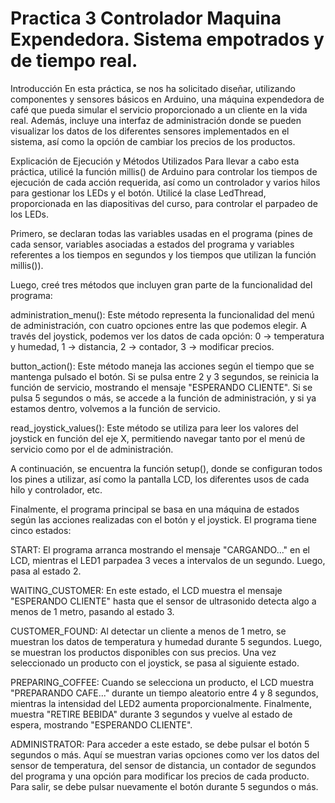 # Practica 3 Controlador Maquina Expendedora. Sistema empotrados y de tiempo real.
Introducción
En esta práctica, se nos ha solicitado diseñar, utilizando componentes y sensores básicos en Arduino, una máquina expendedora de café que pueda simular el servicio proporcionado a un cliente en la vida real. Además, incluye una interfaz de administración donde se pueden visualizar los datos de los diferentes sensores implementados en el sistema, así como la opción de cambiar los precios de los productos.

Explicación de Ejecución y Métodos Utilizados
Para llevar a cabo esta práctica, utilicé la función millis() de Arduino para controlar los tiempos de ejecución de cada acción requerida, así como un controlador y varios hilos para gestionar los LEDs y el botón. Utilicé la clase LedThread, proporcionada en las diapositivas del curso, para controlar el parpadeo de los LEDs.

Primero, se declaran todas las variables usadas en el programa (pines de cada sensor, variables asociadas a estados del programa y variables referentes a los tiempos en segundos y los tiempos que utilizan la función millis()).

Luego, creé tres métodos que incluyen gran parte de la funcionalidad del programa:

administration_menu(): Este método representa la funcionalidad del menú de administración, con cuatro opciones entre las que podemos elegir. A través del joystick, podemos ver los datos de cada opción: 0 -> temperatura y humedad, 1 -> distancia, 2 -> contador, 3 -> modificar precios.

button_action(): Este método maneja las acciones según el tiempo que se mantenga pulsado el botón. Si se pulsa entre 2 y 3 segundos, se reinicia la función de servicio, mostrando el mensaje "ESPERANDO CLIENTE". Si se pulsa 5 segundos o más, se accede a la función de administración, y si ya estamos dentro, volvemos a la función de servicio.

read_joystick_values(): Este método se utiliza para leer los valores del joystick en función del eje X, permitiendo navegar tanto por el menú de servicio como por el de administración.

A continuación, se encuentra la función setup(), donde se configuran todos los pines a utilizar, así como la pantalla LCD, los diferentes usos de cada hilo y controlador, etc.

Finalmente, el programa principal se basa en una máquina de estados según las acciones realizadas con el botón y el joystick. El programa tiene cinco estados:

START: El programa arranca mostrando el mensaje "CARGANDO..." en el LCD, mientras el LED1 parpadea 3 veces a intervalos de un segundo. Luego, pasa al estado 2.

WAITING_CUSTOMER: En este estado, el LCD muestra el mensaje "ESPERANDO CLIENTE" hasta que el sensor de ultrasonido detecta algo a menos de 1 metro, pasando al estado 3.

CUSTOMER_FOUND: Al detectar un cliente a menos de 1 metro, se muestran los datos de temperatura y humedad durante 5 segundos. Luego, se muestran los productos disponibles con sus precios. Una vez seleccionado un producto con el joystick, se pasa al siguiente estado.

PREPARING_COFFEE: Cuando se selecciona un producto, el LCD muestra "PREPARANDO CAFE..." durante un tiempo aleatorio entre 4 y 8 segundos, mientras la intensidad del LED2 aumenta proporcionalmente. Finalmente, muestra "RETIRE BEBIDA" durante 3 segundos y vuelve al estado de espera, mostrando "ESPERANDO CLIENTE".

ADMINISTRATOR: Para acceder a este estado, se debe pulsar el botón 5 segundos o más. Aquí se muestran varias opciones como ver los datos del sensor de temperatura, del sensor de distancia, un contador de segundos del programa y una opción para modificar los precios de cada producto. Para salir, se debe pulsar nuevamente el botón durante 5 segundos o más.
